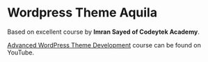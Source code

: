 # Wordpress Theme Aquila
Based on excellent course by **Imran Sayed of Codeytek Academy**.

 [Advanced WordPress Theme Development](https://www.youtube.com/playlist?list=PLHz_AreHm4dlaFljwHeYItI357b2q7bex) course can be found on YouTube.